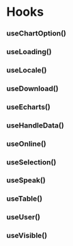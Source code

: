 # Hooks

### useChartOption()

### useLoading()

### useLocale()

### useDownload()

### useEcharts()

### useHandleData()

### useOnline()

### useSelection()

### useSpeak()

### useTable()

### useUser()

### useVisible()



